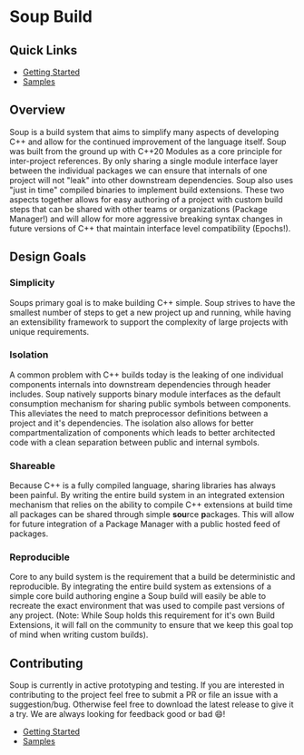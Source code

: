 # Soup Build

## Quick Links
* [Getting Started](./Docs/GettingStarted.md)
* [Samples](./Docs/Samples.md)

## Overview
Soup is a build system that aims to simplify many aspects of developing C++ and allow for the continued improvement of the language itself. Soup was built from the ground up with C++20 Modules as a core principle for inter-project references. By only sharing a single module interface layer between the individual packages we can ensure that internals of one project will not "leak" into other downstream dependencies. Soup also uses "just in time" compiled binaries to implement build extensions. These two aspects together allows for easy authoring of a project with custom build steps that can be shared with other teams or organizations (Package Manager!) and will allow for more aggressive breaking syntax changes in future versions of C++ that maintain interface level compatibility (Epochs!).

## Design Goals

### Simplicity
Soups primary goal is to make building C++ simple. Soup strives to have the smallest number of steps to get a new project up and running, while having an extensibility framework to support the complexity of large projects with unique requirements.

### Isolation
A common problem with C++ builds today is the leaking of one individual components internals into downstream dependencies through header includes. Soup natively supports binary module interfaces as the default consumption mechanism for sharing public symbols between components. This alleviates the need to match preprocessor definitions between a project and it's dependencies. The isolation also allows for better compartmentalization of components which leads to better architected code with a clean separation between public and internal symbols.

### Shareable
Because C++ is a fully compiled language, sharing libraries has always been painful. By writing the entire build system in an integrated extension mechanism that relies on the ability to compile C++ extensions at build time all packages can be shared through simple **sou**rce **p**ackages. This will allow for future integration of a Package Manager with a public hosted feed of packages.

### Reproducible
Core to any build system is the requirement that a build be deterministic and reproducible. By integrating the entire build system as extensions of a simple core build authoring engine a Soup build will easily be able to recreate the exact environment that was used to compile past versions of any project. (Note: While Soup holds this requirement for it's own Build Extensions, it will fall on the community to ensure that we keep this goal top of mind when writing custom builds).

## Contributing
Soup is currently in active prototyping and testing. If you are interested in contributing to the project feel free to submit a PR or file an issue with a suggestion/bug. Otherwise feel free to download the latest release to give it a try. We are always looking for feedback good or bad :smile:!
* [Getting Started](./Docs/GettingStarted.md)
* [Samples](./Docs/Samples.md)

